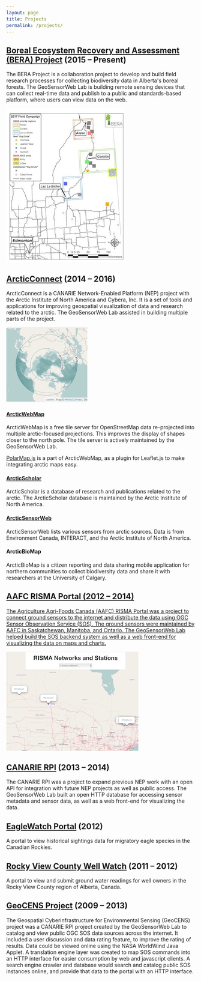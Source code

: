 ```yaml
---
layout: page
title: Projects
permalink: /projects/
---
```


## <a href="http://www.bera-project.org">Boreal Ecosystem Recovery and Assessment (BERA) Project</a> (2015 – Present)

<div class="flex">
<div>
    <p>
        The BERA Project is a collaboration project to develop and build field research processes for collecting biodiversity data in Alberta's boreal forests. The GeoSensorWeb Lab is building remote sensing devices that can collect real-time data and publish to a public and standards-based platform, where users can view data on the web.
    </p>
</div>
<img src="/assets/images/bera-2017-map.jpg" srcset="/assets/images/bera-2017-map@2x.jpg 2x">
</div>

## <a href="http://arcticconnect.org">ArcticConnect</a> (2014 – 2016)

<p>
    ArcticConnect is a CANARIE Network-Enabled Platform (NEP) project with the Arctic Institute of North America and Cybera, Inc. It is a set of tools and applications for improving geospatial visualization of data and research related to the arctic. The GeoSensorWeb Lab assisted in building multiple parts of the project.
</p>

<div class="flex">
    <img src="/assets/images/awm.jpg" srcset="/assets/images/awm@2x.jpg 2x" class="flex-image">
    <div>
        <h4><a href="https://webmap.arcticconnect.org/">ArcticWebMap</a></h4>
        <p>
            ArcticWebMap is a free tile server for OpenStreetMap data re-projected into multiple arctic-focused projections. This improves the display of shapes closer to the north pole. The tile server is actively maintained by the GeoSensorWeb Lab.
        </p>
        <p>
            <a href="https://github.com/GeoSensorWebLab/polarmap.js">PolarMap.js</a> is a part of ArcticWebMap, as a plugin for Leaflet.js to make integrating arctic maps easy.
        </p>
    </div>
</div>

<div class="flex">
    <div>
        <h4><a href="https://records.arcticconnect.org/">ArcticScholar</a></h4>
        <p>
            ArcticScholar is a database of research and publications related to the arctic. The ArcticScholar database is maintained by the Arctic Institute of North America.
        </p>
    </div>
</div>

<div class="flex">
    <div>
        <h4><a href="https://sensorweb.arcticconnect.org/">ArcticSensorWeb</a></h4>
        <p>
            ArcticSensorWeb lists various sensors from arctic sources. Data is from Environment Canada, INTERACT, and the Arctic Institute of North America.
        </p>
    </div>
</div>

<div class="flex">
    <div>
        <h4>ArcticBioMap</h4>
        <p>
            ArcticBioMap is a citizen reporting and data sharing mobile application for northern communities to collect biodiversity data and share it with researchers at the University of Calgary.
        </p>
    </div>
</div>

## <a href="http://aafc.gswlab.ca">AAFC RISMA Portal (2012 – 2014)

<div class="flex">
<div>
    <p>
        The Agriculture Agri-Foods Canada (AAFC) RISMA Portal was a project to connect ground sensors to the internet and distribute the data using OGC Sensor Observation Service (SOS). The ground sensors were maintained by AAFC in Saskatchewan, Manitoba, and Ontario. The GeoSensorWeb Lab helped build the SOS backend system as well as a web front-end for visualizing the data on maps and charts.
    </p>
</div>
<img src="/assets/images/aafc.jpg" srcset="/assets/images/aafc@2x.jpg 2x">
</div>

## <a href="https://www.canarie.ca/canarie-announces-next-phase-of-software-development-program-supporting-cutting-edge-canadian-research/">CANARIE RPI</a> (2013 – 2014)

The CANARIE RPI was a project to expand previous NEP work with an open API for integration with future NEP projects as well as public access. The GeoSensorWeb Lab built an open HTTP database for accessing sensor metadata and sensor data, as well as a web front-end for visualizing the data.

## <a href="http://eaglewatch.gswlab.ca/">EagleWatch Portal</a> (2012)

A portal to view historical sightings data for migratory eagle species in the Canadian Rockies.

## <a href="http://rockyview.gswlab.ca/">Rocky View County Well Watch</a> (2011 – 2012)

A portal to view and submit ground water readings for well owners in the Rocky View County region of Alberta, Canada.

## <a href="http://geocens.gswlab.ca/">GeoCENS Project</a> (2009 – 2013)

The Geospatial Cyberinfrastructure for Environmental Sensing (GeoCENS) project was a CANARIE RPI project created by the GeoSensorWeb Lab to catalog and view public OGC SOS data sources across the internet. It included a user discussion and data rating feature, to improve the rating of results. Data could be viewed online using the NASA WorldWind Java Applet. A translation engine layer was created to map SOS commands into an HTTP interface for easier consumption by web and javascript clients. A search engine crawler and database would search and catalog public SOS instances online, and provide that data to the portal with an HTTP interface.
